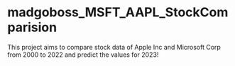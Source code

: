 # madgoboss_MSFT_AAPL_StockComparision

This project aims to compare stock data of Apple Inc and Microsoft Corp from 2000 to 2022 and predict the values for 2023!
